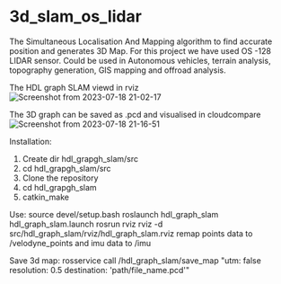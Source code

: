 # 3d_slam_os_lidar
The Simultaneous Localisation And Mapping algorithm to find accurate position and generates 3D Map. For this project we have used OS -128 LIDAR sensor. Could be used in Autonomous vehicles, terrain analysis, topography generation, GIS mapping and offroad analysis.

The HDL graph SLAM viewd in rviz
![Screenshot from 2023-07-18 21-02-17](https://github.com/Ravikiran-code/3d_slam_os_lidar/assets/58888116/1e63d24c-42eb-4e46-9f83-cfa16a8e41a6)

The 3D graph can be saved as .pcd and visualised in cloudcompare
![Screenshot from 2023-07-18 21-16-51](https://github.com/Ravikiran-code/3d_slam_os_lidar/assets/58888116/9e3aae06-36f5-47f6-b23e-aaf1b596d457)

Installation: 
1. Create dir hdl_grapgh_slam/src
2. cd hdl_grapgh_slam/src
3. Clone the repository
4. cd hdl_grapgh_slam
5. catkin_make

Use: 
source devel/setup.bash
roslaunch hdl_graph_slam hdl_graph_slam.launch
rosrun rviz rviz -d src/hdl_graph_slam/rviz/hdl_graph_slam.rviz
remap points data to /velodyne_points and imu data to /imu

Save 3d map: 
rosservice call /hdl_graph_slam/save_map "utm: false   
resolution: 0.5
destination: 'path/file_name.pcd'"
